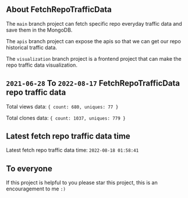 ## About FetchRepoTrafficData

The `main` branch project can fetch specific repo everyday traffic data and save them in the MongoDB.

The `apis` branch project can expose the apis so that we can get our repo historical traffic data.

The `visualization` branch project is a frontend project that can make the repo traffic data visualization.

## `2021-06-28` To `2022-08-17` FetchRepoTrafficData repo traffic data

Total views data: `{ count: 680, uniques: 77 }`

Total clones data: `{ count: 1037, uniques: 779 }`

## Latest fetch repo traffic data time

Latest fetch repo traffic data time: `2022-08-18 01:58:41`

## To everyone

If this project is helpful to you please star this project, this is an encouragement to me `:)`



